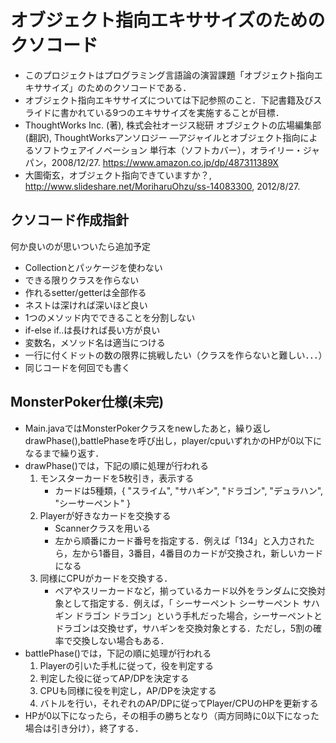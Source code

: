 # オブジェクト指向エキササイズのためのクソコード
- このプロジェクトはプログラミング言語論の演習課題「オブジェクト指向エキササイズ」のためのクソコードである．
- オブジェクト指向エキササイズについては下記参照のこと．下記書籍及びスライドに書かれている9つのエキササイズを実施することが目標．
 - ThoughtWorks Inc. (著), 株式会社オージス総研 オブジェクトの広場編集部 (翻訳), ThoughtWorksアンソロジー ―アジャイルとオブジェクト指向によるソフトウェアイノベーション 単行本（ソフトカバー），オライリー・ジャパン，2008/12/27. https://www.amazon.co.jp/dp/487311389X
 - 大圖衛玄，オブジェクト指向できていますか？, http://www.slideshare.net/MoriharuOhzu/ss-14083300, 2012/8/27.

## クソコード作成指針
何か良いのが思いついたら追加予定
- Collectionとパッケージを使わない
- できる限りクラスを作らない
- 作れるsetter/getterは全部作る
- ネストは深ければ深いほど良い
- 1つのメソッド内でできることを分割しない
- if-else if..は長ければ長い方が良い
- 変数名，メソッド名は適当につける
- 一行に付くドットの数の限界に挑戦したい（クラスを作らないと難しい．．．）
- 同じコードを何回でも書く

## MonsterPoker仕様(未完)
- Main.javaではMonsterPokerクラスをnewしたあと，繰り返しdrawPhase(),battlePhaseを呼び出し，player/cpuいずれかのHPが0以下になるまで繰り返す．
- drawPhase()では，下記の順に処理が行われる
  1. モンスターカードを5枚引き，表示する
     - カードは5種類，{ "スライム", "サハギン", "ドラゴン", "デュラハン", "シーサーペント" }
  1. Playerが好きなカードを交換する
     - Scannerクラスを用いる
     - 左から順番にカード番号を指定する．例えば「134」と入力されたら，左から1番目，3番目，4番目のカードが交換され，新しいカードになる
  1. 同様にCPUがカードを交換する．
     - ペアやスリーカードなど，揃っているカード以外をランダムに交換対象として指定する．例えば，「 シーサーペント シーサーペント サハギン ドラゴン ドラゴン」という手札だった場合，シーサーペントとドラゴンは交換せず，サハギンを交換対象とする．ただし，5割の確率で交換しない場合もある．
- battlePhase()では，下記の順に処理が行われる
  1. Playerの引いた手札に従って，役を判定する
  1. 判定した役に従ってAP/DPを決定する
  1. CPUも同様に役を判定し，AP/DPを決定する
  1. バトルを行い，それぞれのAP/DPに従ってPlayer/CPUのHPを更新する
- HPが0以下になったら，その相手の勝ちとなり（両方同時に0以下になった場合は引き分け），終了する．
